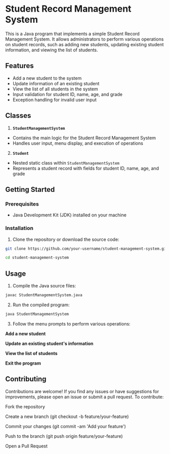 # Student Record Management System

This is a Java program that implements a simple Student Record Management System. It allows administrators to perform various operations on student records, such as adding new students, updating existing student information, and viewing the list of students.

## Features

- Add a new student to the system
- Update information of an existing student
- View the list of all students in the system
- Input validation for student ID, name, age, and grade
- Exception handling for invalid user input

## Classes

1. **`StudentManagementSystem`**
- Contains the main logic for the Student Record Management System
- Handles user input, menu display, and execution of operations

2. **`Student`**
- Nested static class within `StudentManagementSystem`
- Represents a student record with fields for student ID, name, age, and grade

## Getting Started

### Prerequisites

- Java Development Kit (JDK) installed on your machine

### Installation

1. Clone the repository or download the source code:

```bash
git clone https://github.com/your-username/student-management-system.git

cd student-management-system
```

## Usage

1. Compile the Java source files:

```bash
javac StudentManagementSystem.java
```
2. Run the compiled program:
```bash
java StudentManagementSystem
```

3. Follow the menu prompts to perform various operations:

**Add a new student**

**Update an existing student's information**

**View the list of students**

**Exit the program**



## Contributing
Contributions are welcome! If you find any issues or have suggestions for improvements, please open an issue or submit a pull request.
To contribute:

Fork the repository

Create a new branch (git checkout -b feature/your-feature)

Commit your changes (git commit -am 'Add your feature')

Push to the branch (git push origin feature/your-feature)

Open a Pull Request